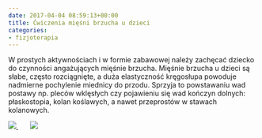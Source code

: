 ```yaml
---
date: 2017-04-04 08:59:13+00:00
title: Ćwiczenia mięśni brzucha u dzieci
categories:
- fizjoterapia
---
```


W prostych aktywnościach i w formie zabawowej należy zachęcać dziecko do czynności angażujących mięśnie brzucha. Mięśnie brzucha u dzieci są słabe, często rozciągnięte, a duża elastyczność kręgosłupa powoduje nadmierne pochylenie miednicy do przodu. Sprzyja to powstawaniu wad postawy np. pleców wklęsłych czy pojawieniu się wad kończyn dolnych: płaskostopia, kolan koślawych, a nawet przeprostów w stawach kolanowych.



[![](http://fizjoterapia-rzeszow.com.pl/wp-content/uploads/2017/04/17554184_1796577737336018_7419161777002864977_n-300x200.jpg)
](http://fizjoterapia-rzeszow.com.pl/wp-content/uploads/2017/04/17554184_1796577737336018_7419161777002864977_n.jpg)      [![](http://fizjoterapia-rzeszow.com.pl/wp-content/uploads/2017/04/17554105_1796577617336030_4603836383301889764_n-1-300x200.jpg)
](http://fizjoterapia-rzeszow.com.pl/wp-content/uploads/2017/04/17554105_1796577617336030_4603836383301889764_n-1.jpg)


